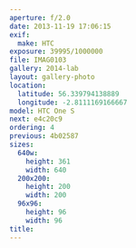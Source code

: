 ```yaml
---
aperture: f/2.0
date: 2013-11-19 17:06:15
exif:
  make: HTC
exposure: 39995/1000000
file: IMAG0103
gallery: 2014-lab
layout: gallery-photo
location:
  latitude: 56.339794138889
  longitude: -2.8111169166667
model: HTC One S
next: e4c20c9
ordering: 4
previous: 4b02587
sizes:
  640w:
    height: 361
    width: 640
  200x200:
    height: 200
    width: 200
  96x96:
    height: 96
    width: 96
title: 
---
```

